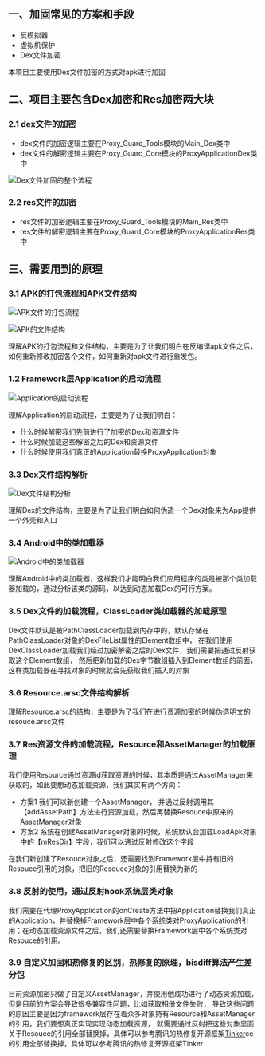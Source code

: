## 一、加固常见的方案和手段

- 反模拟器
- 虚拟机保护
- Dex文件加密

本项目主要使用Dex文件加密的方式对apk进行加固

## 二、项目主要包含Dex加密和Res加密两大块

### 2.1 dex文件的加密

- dex文件的加密逻辑主要在Proxy_Guard_Tools模块的Main_Dex类中
- dex文件的解密逻辑主要在Proxy_Guard_Core模块的ProxyApplicationDex类中

![Dex文件加固的整个流程](pic/01_Dex文件加固的整个流程.png)

### 2.2 res文件的加密

- res文件的加密逻辑主要在Proxy_Guard_Tools模块的Main_Res类中
- res文件的解密逻辑主要在Proxy_Guard_Core模块的ProxyApplicationRes类中

## 三、需要用到的原理

### 3.1 APK的打包流程和APK文件结构

![APK文件的打包流程](pic/02_APK的打包流程.png)

![APK的文件结构](pic/02_APK的文件结构.png)

理解APK的打包流程和文件结构，主要是为了让我们明白在反编译apk文件之后，如何重新修改加密各个文件，如何重新对apk文件进行重发包。

### 1.2 Framework层Application的启动流程

![Application的启动流程](pic/03_Application的启动流程.png)

理解Application的启动流程，主要是为了让我们明白：

- 什么时候解密我们先前进行了加密的Dex和资源文件
- 什么时候加载这些解密之后的Dex和资源文件
- 什么时候使用我们真正的Application替换ProxyApplication对象

### 3.3 Dex文件结构解析

![Dex文件结构分析](pic/04_Dex文件结构分析.png)

理解Dex的文件结构，主要是为了让我们明白如何伪造一个Dex对象来为App提供一个外壳和入口

### 3.4 Android中的类加载器

![Android中的类加载器](pic/05_Android中的类加载器.png)

理解Android中的类加载器，这样我们才能明白我们应用程序的类是被那个类加载器加载的，通过分析该类的源码，以达到动态加载Dex的可行方案。

### 3.5 Dex文件的加载流程，ClassLoader类加载器的加载原理

Dex文件默认是被PathClassLoader加载到内存中的，默认存储在PathClassLoader对象的DexFileList属性的Element数组中，
在我们使用DexClassLoader加载我们经过加密解密之后的Dex文件，我们需要把通过反射获取这个Element数组，
然后把新加载的Dex字节数组插入到Element数组的前面，这样类加载器在寻找对象的时候就会先获取我们插入的对象

### 3.6 Resource.arsc文件结构解析

理解Resource.arsc的结构，主要是为了我们在进行资源加密的时候伪造明文的resouce.arsc文件

### 3.7 Res资源文件的加载流程，Resource和AssetManager的加载原理

我们使用Resource通过资源id获取资源的时候，其本质是通过AssetManager来获取的，如此要想动态加载资源，我们其实有两个方向：

- 方案1 我们可以新创建一个AssetManager， 并通过反射调用其【addAssetPath】方法进行资源加载，然后再替换Resouce中原来的AssetManager对象
- 方案2 系统在创建AssetManager对象的时候，系统默认会加载LoadApk对象中的【mResDir】字段，我们可以通过反射修改这个字段

在我们新创建了Resouce对象之后，还需要找到Framework层中持有旧的Resouce引用的对象，把旧的Resouce对象的引用替换为新的

### 3.8 反射的使用，通过反射hook系统层类对象

我们需要在代理ProxyApplication的onCreate方法中把Application替换我们真正的Application，并替换掉Framework层中各个系统类对ProxyApplication的引用；在动态加载资源文件之后，我们还需要替换Framework层中各个系统类对Resouce的引用。

### 3.9 自定义加固和热修复的区别，热修复的原理，bisdiff算法产生差分包

目前资源加密只做了自定义AssetManager，并使用他成功进行了动态资源加载，但是目前的方案会导致很多兼容性问题，比如获取相册文件失败，
导致这些问题的原因主要是因为framework层存在着众多对象持有Resource和AssetManager的引用，我们要想真正实现实现动态加载资源，
就需要通过反射把这些对象里面关于Resouce的引用全部替换掉，具体可以参考腾讯的热修复开源框架[Tinker](https://github.com/Tencent/tinker)ce的引用全部替换掉，具体可以参考腾讯的热修复开源框架Tinker